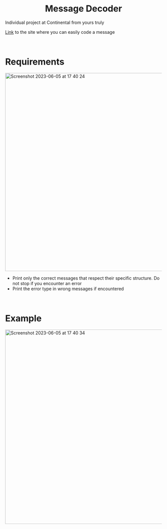 <h1><center>Message Decoder</center></h1>
<p>Individual project at Continental from yours truly<p>
<p><a href="https://razvangolan.github.io/Message_decoder/">Link</a> to the site where you can easily code a message</p>
<br>
<h1>Requirements</h1>
<img width="637" alt="Screenshot 2023-06-05 at 17 40 24" src="https://github.com/RazvanGolan/Message_decoder/assets/117024228/3b6d58db-8550-4d75-a786-a0c1c59e78ba">

<ul>
  <li>Print only the correct messages that respect their specific structure. Do not stop if you encounter an error</li>
  <li>Print the error type in wrong messages if encountered</li>
</ul>  

<br>
<h1>Example</h1>
<img width="625" alt="Screenshot 2023-06-05 at 17 40 34" src="https://github.com/RazvanGolan/Message_decoder/assets/117024228/52842384-3c09-4662-824c-688fb4587624">
